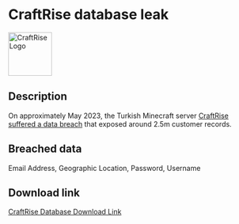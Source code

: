 # CraftRise database leak

<img src="https://logos.haveibeenpwned.com/CraftRise.png" alt="CraftRise Logo" width="88" height="88">

## Description

On approximately May 2023, the Turkish Minecraft server <a href="https://haveibeenpwned.com/Breach/CraftRise" target="_blank" rel="noopener">CraftRise suffered a data breach</a> that exposed around 2.5m customer records.

## Breached data

Email Address, Geographic Location, Password, Username

## Download link

[CraftRise Database Download Link](https://files.vc/d/dl?hash=de29af6c8b96b1dff8e06487f5be21c2)
